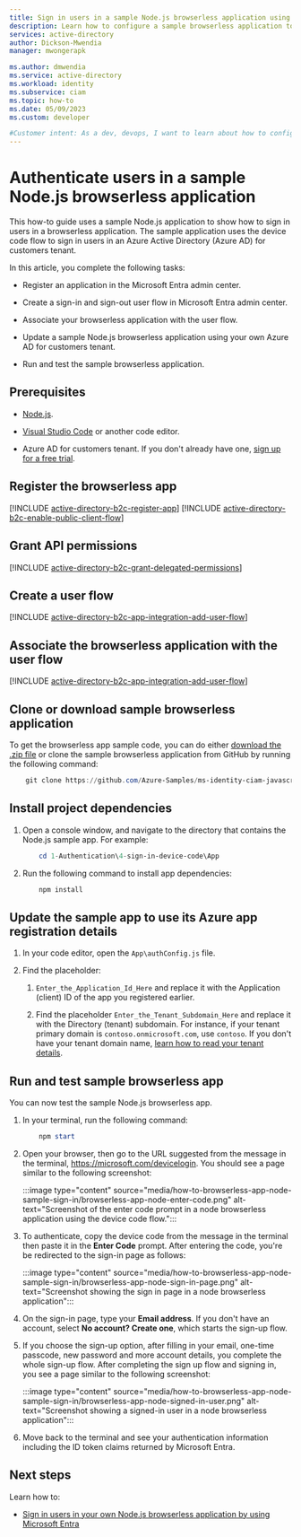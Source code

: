 ```yaml
---
title: Sign in users in a sample Node.js browserless application using the Device Code flow
description: Learn how to configure a sample browserless application to sign in and sign out users
services: active-directory
author: Dickson-Mwendia
manager: mwongerapk

ms.author: dmwendia
ms.service: active-directory
ms.workload: identity
ms.subservice: ciam
ms.topic: how-to
ms.date: 05/09/2023
ms.custom: developer

#Customer intent: As a dev, devops, I want to learn about how to configure a sample Node.js browserless application to authenticate users with my Azure Active Directory (Azure AD) for customers tenant
---
```


# Authenticate users in a sample Node.js browserless application

This how-to guide uses a sample Node.js application to show how to sign in users in a browserless application. The sample application uses the device code flow to sign in  users in an Azure Active Directory (Azure AD) for customers tenant. 

In this article, you complete the following tasks:

- Register an application in the Microsoft Entra admin center. 

- Create a sign-in and sign-out user flow in Microsoft Entra admin center.

- Associate your browserless application with the user flow. 

- Update a sample Node.js browserless application using your own Azure AD for customers tenant.

- Run and test the sample browserless application.

## Prerequisites

- [Node.js](https://nodejs.org).

- [Visual Studio Code](https://code.visualstudio.com/download) or another code editor.

- Azure AD for customers tenant. If you don't already have one, [sign up for a free trial](https://aka.ms/ciam-free-trial?wt.mc_id=ciamcustomertenantfreetrial_linkclick_content_cnl). 

## Register the browserless app

[!INCLUDE [active-directory-b2c-register-app](./includes/register-app/register-client-app-common.md)] 
[!INCLUDE [active-directory-b2c-enable-public-client-flow](./includes/register-app/enable-public-client-flow.md)]  

## Grant API permissions

[!INCLUDE [active-directory-b2c-grant-delegated-permissions](./includes/register-app/grant-api-permission-sign-in.md)] 

## Create a user flow 

[!INCLUDE [active-directory-b2c-app-integration-add-user-flow](./includes/configure-user-flow/create-sign-in-sign-out-user-flow.md)] 

## Associate the browserless application with the user flow

[!INCLUDE [active-directory-b2c-app-integration-add-user-flow](./includes/configure-user-flow/add-app-user-flow.md)]

## Clone or download sample browserless application

To get the browserless app sample code, you can do either [download the .zip file](https://github.com/Azure-Samples/ms-identity-ciam-javascript-tutorial/archive/refs/heads/main.zip) or clone the sample browserless application from GitHub by running the following command:

```powershell
    git clone https://github.com/Azure-Samples/ms-identity-ciam-javascript-tutorial.git
```

## Install project dependencies 

1. Open a console window, and navigate to the directory that contains the Node.js sample app. For example:

    ```powershell
        cd 1-Authentication\4-sign-in-device-code\App
    ```
1. Run the following command to install app dependencies:

    ```powershell
        npm install
    ```

## Update the sample app to use its Azure app registration details

1. In your code  editor, open the `App\authConfig.js` file. 

1. Find the placeholder: 
    
    1. `Enter_the_Application_Id_Here` and replace it with the Application (client) ID of the app you registered earlier.
    
    1. Find the placeholder `Enter_the_Tenant_Subdomain_Here` and replace it with the Directory (tenant) subdomain. For instance, if your tenant primary domain is `contoso.onmicrosoft.com`, use `contoso`. If you don't have your tenant domain name,  [learn how to read your tenant details](customers/how-to-create-customer-tenant-portal.md#get-the-customer-tenant-details).

## Run and test sample browserless app 

You can now test the sample Node.js browserless app.

1. In your terminal, run the following command:

    ```powershell
        npm start 
    ```

1. Open your browser, then go to the URL suggested from the message in the terminal, https://microsoft.com/devicelogin. You should see a page similar to the following screenshot:

     :::image type="content" source="media/how-to-browserless-app-node-sample-sign-in/browserless-app-node-enter-code.png" alt-text="Screenshot of the enter code prompt in a node browserless application using the device code flow.":::

1. To authenticate, copy the device code from the message in the terminal then paste it in the **Enter Code** prompt. After entering the code, you're be redirected to the sign-in page as follows:

     :::image type="content" source="media/how-to-browserless-app-node-sample-sign-in/browserless-app-node-sign-in-page.png" alt-text="Screenshot showing the sign in page in a node browserless application":::

1. On the sign-in page, type your **Email address**. If you don't have an account, select **No account? Create one**, which starts the sign-up flow.

1. If you choose the sign-up option, after filling in your email, one-time passcode, new password and more account details, you complete the whole sign-up flow. After completing the sign up flow and signing in, you see a page similar to the following screenshot:

     :::image type="content" source="media/how-to-browserless-app-node-sample-sign-in/browserless-app-node-signed-in-user.png" alt-text="Screenshot showing a signed-in user in a node browserless application":::

1. Move back to the terminal and see your authentication information including the ID token claims returned by Microsoft Entra.

## Next steps 

Learn how to: 

- [Sign in users in your own Node.js browserless application by using Microsoft Entra](how-to-browserless-app-node-sign-in-overview.md)